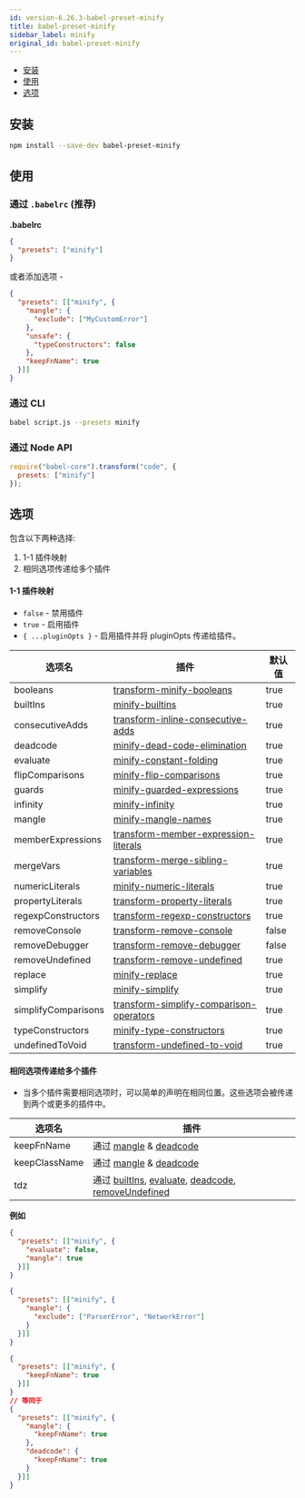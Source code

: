 ```yaml
---
id: version-6.26.3-babel-preset-minify
title: babel-preset-minify
sidebar_label: minify
original_id: babel-preset-minify
---
```


+ [安装](#安装)
+ [使用](#使用)
+ [选项](#选项)

## 安装

```sh
npm install --save-dev babel-preset-minify
```

## 使用

### 通过 `.babelrc` (推荐)

**.babelrc**

```json
{
  "presets": ["minify"]
}
```

或者添加选项 -

```json
{
  "presets": [["minify", {
    "mangle": {
      "exclude": ["MyCustomError"]
    },
    "unsafe": {
      "typeConstructors": false
    },
    "keepFnName": true
  }]]
}
```

### 通过 CLI

```sh
babel script.js --presets minify
```

### 通过 Node API

```javascript
require("babel-core").transform("code", {
  presets: ["minify"]
});
```

## 选项

包含以下两种选择:

1. 1-1 插件映射
2. 相同选项传递给多个插件

#### 1-1 插件映射

+ `false` - 禁用插件
+ `true` - 启用插件
+ `{ ...pluginOpts }` - 启用插件并将 pluginOpts 传递给插件。

选项名          | 插件                                                         | 默认值
----------          | ------                                                         | ------------
booleans            | [transform-minify-booleans][booleans]                          | true
builtIns            | [minify-builtins][builtIns]                                    | true
consecutiveAdds     | [transform-inline-consecutive-adds][consecutiveAdds]           | true
deadcode            | [minify-dead-code-elimination][deadcode]                       | true
evaluate            | [minify-constant-folding][evaluate]                            | true
flipComparisons     | [minify-flip-comparisons][flipComparisons]                     | true
guards              | [minify-guarded-expressions][guards]                           | true
infinity            | [minify-infinity][infinity]                                    | true
mangle              | [minify-mangle-names][mangle]                                  | true
memberExpressions   | [transform-member-expression-literals][memberExpressions]      | true
mergeVars           | [transform-merge-sibling-variables][mergeVars]                 | true
numericLiterals     | [minify-numeric-literals][numericLiterals]                     | true
propertyLiterals    | [transform-property-literals][propertyLiterals]                | true
regexpConstructors  | [transform-regexp-constructors][regexpConstructors]            | true
removeConsole       | [transform-remove-console][removeConsole]                      | false
removeDebugger      | [transform-remove-debugger][removeDebugger]                    | false
removeUndefined     | [transform-remove-undefined][removeUndefined]                  | true
replace             | [minify-replace][replace]                                      | true
simplify            | [minify-simplify][simplify]                                    | true
simplifyComparisons | [transform-simplify-comparison-operators][simplifyComparisons] | true
typeConstructors    | [minify-type-constructors][typeConstructors]                   | true
undefinedToVoid     | [transform-undefined-to-void][undefinedToVoid]                 | true

#### 相同选项传递给多个插件

+ 当多个插件需要相同选项时，可以简单的声明在相同位置。这些选项会被传递到两个或更多的插件中。

选项名          | 插件
----------          | -------
keepFnName          | 通过 [mangle][mangle] & [deadcode][deadcode]
keepClassName       | 通过 [mangle][mangle] & [deadcode][deadcode]
tdz                 | 通过 [builtIns][builtIns], [evaluate][evaluate], [deadcode][deadcode], [removeUndefined][removeUndefined]

**例如**

```json
{
  "presets": [["minify", {
    "evaluate": false,
    "mangle": true
  }]]
}
```

```json
{
  "presets": [["minify", {
    "mangle": {
      "exclude": ["ParserError", "NetworkError"]
    }
  }]]
}
```

```json
{
  "presets": [["minify", {
    "keepFnName": true
  }]]
}
// 等同于
{
  "presets": [["minify", {
    "mangle": {
      "keepFnName": true
    },
    "deadcode": {
      "keepFnName": true
    }
  }]]
}
```

[booleans]: babel-plugin-transform-minify-booleans
[builtIns]: babel-plugin-minify-builtins
[consecutiveAdds]: babel-plugin-transform-inline-consecutive-adds
[deadcode]: babel-plugin-minify-dead-code-elimination
[evaluate]: babel-plugin-minify-constant-folding
[flipComparisons]: babel-plugin-minify-flip-comparisons
[guards]: babel-plugin-minify-guarded-expressions
[infinity]: babel-plugin-minify-infinity
[mangle]: babel-plugin-minify-mangle-names
[memberExpressions]: babel-plugin-transform-member-expression-literals
[mergeVars]: babel-plugin-transform-merge-sibling-variables
[numericLiterals]: babel-plugin-minify-numeric-literals
[propertyLiterals]: babel-plugin-transform-property-literals
[regexpConstructors]: babel-plugin-transform-regexp-constructors
[removeConsole]: babel-plugin-transform-remove-console
[removeDebugger]: babel-plugin-transform-remove-debugger
[removeUndefined]: babel-plugin-transform-remove-undefined
[replace]: babel-plugin-minify-replace
[simplify]: babel-plugin-minify-simplify
[simplifyComparisons]: babel-plugin-transform-simplify-comparison-operators
[typeConstructors]: babel-plugin-minify-type-constructors
[undefinedToVoid]: babel-plugin-transform-undefined-to-void
